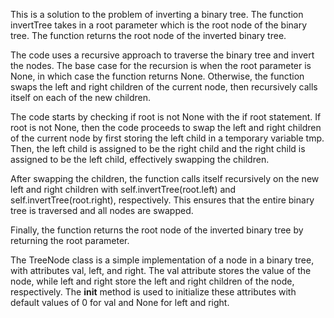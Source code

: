 This is a solution to the problem of inverting a binary tree. The function invertTree takes in a root parameter which is the root node of the binary tree. The function returns the root node of the inverted binary tree.

The code uses a recursive approach to traverse the binary tree and invert the nodes. The base case for the recursion is when the root parameter is None, in which case the function returns None. Otherwise, the function swaps the left and right children of the current node, then recursively calls itself on each of the new children.

The code starts by checking if root is not None with the if root statement. If root is not None, then the code proceeds to swap the left and right children of the current node by first storing the left child in a temporary variable tmp. Then, the left child is assigned to be the right child and the right child is assigned to be the left child, effectively swapping the children.

After swapping the children, the function calls itself recursively on the new left and right children with self.invertTree(root.left) and self.invertTree(root.right), respectively. This ensures that the entire binary tree is traversed and all nodes are swapped.

Finally, the function returns the root node of the inverted binary tree by returning the root parameter.

The TreeNode class is a simple implementation of a node in a binary tree, with attributes val, left, and right. The val attribute stores the value of the node, while left and right store the left and right children of the node, respectively. The __init__ method is used to initialize these attributes with default values of 0 for val and None for left and right.